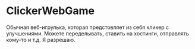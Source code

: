 # ClickerWebGame
Обычная веб-игрулька, которая предстовляет из себя кликер с улучшениями. Можете переделывать, ставить на хостинги, отправлять кому-то и т.д. Я разрешаю.
